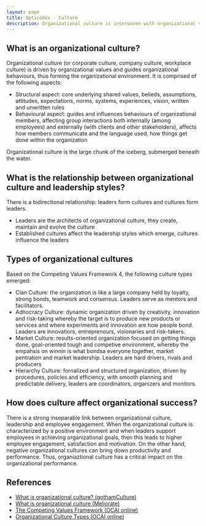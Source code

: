 ```yaml
---
layout: page
title: Opticodex - Culture
description: Organizational culture is interwoven with organizational values and leadership
---
```


<h2>What is an organizational culture?</h2>

Organizational culture (or corporate culture, company culture, workplace culture) is driven by organizational values and guides organizational behaviours, thus forming the organizational environment. It is comprised of the following aspects:

<ul>
	<li>Structural aspect: core underlying shared values, belieds, assumptions, attitudes, expectations, norms, systems, experiences, vision, written and unwritten rules</li>
	<li>Behavioural aspect: guides and influences behaviours of organizational members, affecting group interactions both internally (among employees) and externally (with clients and other stakeholders), affects how members communicate and the language used, how things get done within the organization</li>
</ul>


Organizational culture is the large chunk of the iceberg, submerged beneath the water.

<h2>What is the relationship between organizational culture and leadership styles?</h2>

There is a bidirectional relationship: leaders form cultures and cultures form leaders.

<ul>
	<li>Leaders are the architects of organizational culture, they create, maintain and evolve the culture</li>
	<li>Established cultures affect the leadership styles which emerge, cultures influence the leaders</li>
</ul>

<h2>Types of organizational cultures</h2>

Based on the Competing Values Framework 4, the following culture types emerged:

<ul>
	<li>Clan Culture: the organization is like a large company held by loyalty, strong bonds, teamwork and consensus. Leaders serve as mentors and facilitators.</li>
	<li>Adhocracy Culture: dynamic organization driven by creativity, innovation and risk-taking whereby the target is to produce new products or services and where experiments and innovation are how people bond. Leaders are innovatiors, entreprenours, visionaries and risk-takers.</li>
	<li>Market Culture: results-oriented organization focused on getting things done, goal-oriented tough and competive environment, whereby the empahsis on winnin is what bondsa everyone together, market pentration and market leadership. Leaders are hard drivers, rivals and producers</li>
	<li>Hierarchy Culture: fornalized and structured organization, driven by procedures, policies and efficiency, with smooth planning and predictable delivery, leaders are coordinators, organizers and monitors.</li>
</ul>

<h2>How does culture affect organizational success?</h2>
 
There is a strong inseparable link between organizational culture, leadership and employee engagement. When the organizational culture is characterized by a positive environment and when leaders support employees in achieving organizational goals, then this leads to higher employee engagement, satisfaction and motivation. On the other hand, negative organizational cultures can bring down productivity and performance. Thus, organiaztional culture has a critical impact on the organizational performance.

<h2>References</h2>

<ul>
	<li><a href="https://gothamculture.com/what-is-organizational-culture-definition/" target="_blank">What is organizational culture? (gothamCulture)</a></li>
	<li><a href="https://www.torbenrick.eu/blog/culture/organizational-culture/" target="_blank">What is organizational culture (Meliorate)</a></li>
	<li><a href="https://www.ocai-online.com/about-the-Organizational-Culture-Assessment-Instrument-OCAI/Competing-Values-Framework/" target="_blank">The Competing Values Framework (OCAI online)</a></li>
	<li><a href="https://www.ocai-online.com/about-the-Organizational-Culture-Assessment-Instrument-OCAI/Organizational-Culture-Types" target="_blank">Organizational Culture Types (OCAI online)</a></li>
</ul>